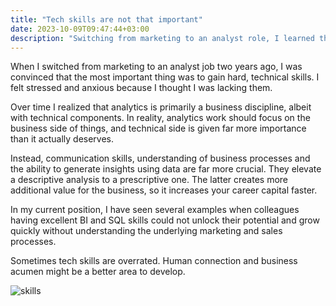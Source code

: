 ```yaml
---
title: "Tech skills are not that important"
date: 2023-10-09T09:47:44+03:00
description: "Switching from marketing to an analyst role, I learned that business acumen and communication are as crucial as technical skills in analytics"
---
```

When I switched from marketing to an analyst job two years ago, I was convinced that the most important thing was to gain hard, technical skills. I felt stressed and anxious because I thought I was lacking them.

Over time I realized that analytics is primarily a business discipline, albeit with technical components. In reality, analytics work should focus on the business side of things, and technical side is given far more importance than it actually deserves.

Instead, communication skills, understanding of business processes and the ability to generate insights using data are far more crucial. They elevate a descriptive analysis to a prescriptive one. The latter creates more additional value for the business, so it increases your career capital faster.

In my current position, I have seen several examples when colleagues having excellent BI and SQL skills could not unlock their potential and grow quickly without understanding the underlying marketing and sales processes. 

Sometimes tech skills are overrated. Human connection and business acumen might be a better area to develop.

![skills](/images/skills.png)